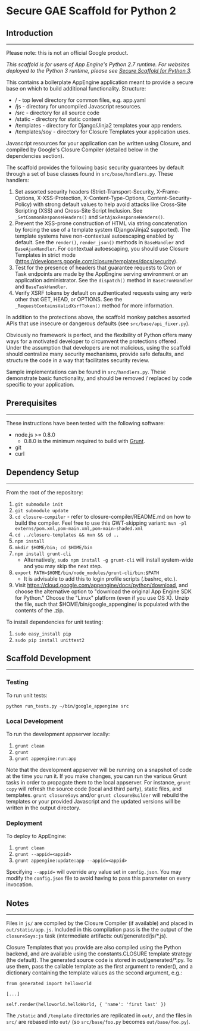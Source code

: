 # Secure GAE Scaffold for Python 2

## Introduction
----
Please note: this is not an official Google product.

*This scaffold is for users of App Engine's Python 2.7 runtime. For websites
deployed to the Python 3 runtime, please see [Secure Scaffold for Python 3](https://github.com/google/gae-secure-scaffold-python3).*

This contains a boilerplate AppEngine application meant to provide a secure
base on which to build additional functionality.  Structure:

* / - top level directory for common files, e.g. app.yaml
* /js - directory for uncompiled Javascript resources.
* /src - directory for all source code
* /static - directory for static content
* /templates - directory for Django/Jinja2 templates your app renders.
* /templates/soy - directory for Closure Templates your application uses.

Javascript resources for your application can be written using Closure,
and compiled by Google's Closure Compiler (detailed below in the dependencies
section).

The scaffold provides the following basic security guarantees by default through
a set of base classes found in `src/base/handlers.py`.  These handlers:

1. Set assorted security headers (Strict-Transport-Security, X-Frame-Options,
   X-XSS-Protection, X-Content-Type-Options, Content-Security-Policy) with
   strong default values to help avoid attacks like Cross-Site Scripting (XSS)
   and Cross-Site Script Inclusion.  See  `_SetCommonResponseHeaders()` and
   `SetAjaxResponseHeaders()`.
1. Prevent the XSS-prone construction of HTML via string concatenation by
   forcing the use of a template system (Django/Jinja2 supported).  The
   template systems have non-contextual autoescaping enabled by default.
   See the `render()`, `render_json()` methods in `BaseHandler` and
   `BaseAjaxHandler`. For contextual autoescaping, you should use Closure
   Templates in strict mode (<https://developers.google.com/closure/templates/docs/security>).
1. Test for the presence of headers that guarantee requests to Cron or
   Task endpoints are made by the AppEngine serving environment or an
   application administrator.  See the `dispatch()` method in `BaseCronHandler`
   and `BaseTaskHandler`.
1. Verify XSRF tokens by default on authenticated requests using any verb other
   that GET, HEAD, or OPTIONS.  See the `_RequestContainsValidXsrfToken()`
   method for more information.

In addition to the protections above, the scaffold monkey patches assorted APIs
that use insecure or dangerous defaults (see `src/base/api_fixer.py`).

Obviously no framework is perfect, and the flexibility of Python offers many
ways for a motivated developer to circumvent the protections offered.  Under
the assumption that developers are not malicious, using the scaffold should
centralize many security mechanisms, provide safe defaults, and structure the
code in a way that facilitates security review.

Sample implementations can be found in `src/handlers.py`.  These demonstrate
basic functionality, and should be removed / replaced by code specific to
your application.


## Prerequisites
----
These instructions have been tested with the following software:

* node.js >= 0.8.0
    * 0.8.0 is the minimum required to build with [Grunt](http://gruntjs.com/).
* git
* curl

## Dependency Setup
----
From the root of the repository:

1.  `git submodule init`
1.  `git submodule update`
1.  `cd closure-compiler` - refer to closure-compiler/README.md on how to build
       the compiler.  Feel free to use this GWT-skipping variant:
       `mvn -pl externs/pom.xml,pom-main.xml,pom-main-shaded.xml`
1.  `cd ../closure-templates && mvn && cd ..`
1.  `npm install`
1.  `mkdir $HOME/bin; cd $HOME/bin`
1.  `npm install grunt-cli`
    * Alternatively, `sudo npm install -g grunt-cli` will install system-wide
      and you may skip the next step.
1.  `export PATH=$HOME/bin/node_modules/grunt-cli/bin:$PATH`
    * It is advisable to add this to login profile scripts (.bashrc, etc.).
1.  Visit <https://cloud.google.com/appengine/docs/python/download>, and choose
    the alternative option to "download the original App Engine SDK for Python."
    Choose the "Linux" platform (even if you use OS X).  Unzip the file, such
    that $HOME/bin/google_appengine/ is populated with the contents of the .zip.

To install dependencies for unit testing:
1. `sudo easy_install pip`
1. `sudo pip install unittest2`

## Scaffold Development
----

### Testing
To run unit tests:

`python run_tests.py ~/bin/google_appengine src`

### Local Development
To run the development appserver locally:

1. `grunt clean`
1. `grunt`
1. `grunt appengine:run:app`

Note that the development appserver will be running on a snapshot of code
at the time you run it.  If you make changes, you can run the various Grunt
tasks in order to propagate them to the local appserver.  For instance,
`grunt copy` will refresh the source code (local and third party), static files,
and templates.  `grunt closureSoys` and/or `grunt closureBuilder` will rebuild
the templates or your provided Javascript and the updated versions will be
written in the output directory.

### Deployment
To deploy to AppEngine:

1. `grunt clean`
1. `grunt --appid=<appid>`
1. `grunt appengine:update:app --appid=<appid>`

Specifying `--appid=` will override any value set in `config.json`.  You may
modify the `config.json` file to avoid having to pass this parameter on
every invocation.

## Notes
----
Files in `js/` are compiled by the Closure Compiler (if available) and placed in
`out/static/app.js`.  Included in this compilation pass is the the output of
the `closureSoys:js` task (intermediate artifacts: out/generated/js/\*.js).

Closure Templates that you provide are also compiled using the Python backend,
and are available using the constants.CLOSURE template strategy (the default).
The generated source code is stored in out/generated/\*.py.  To use them,
pass the callable template as the first argument to render(), and a dictionary
containing the template values as the second argument, e.g.:

    from generated import helloworld
    
    [...]
    
    self.render(helloworld.helloWorld, { 'name': 'first last' })

The `/static` and `/template` directories are replicated in `out/`, and the
files in `src/` are rebased into `out/` (so `src/base/foo.py` becomes
`out/base/foo.py`).
